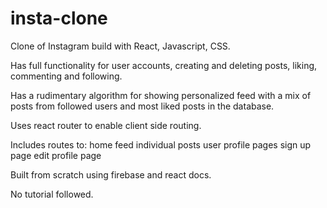 # insta-clone

Clone of Instagram build with React, Javascript, CSS.

Has full functionality for user accounts, creating and deleting posts, liking, commenting and following. 

Has a rudimentary algorithm for showing personalized feed with a mix of posts from followed users and most liked posts in the database.

Uses react router to enable client side routing.

Includes routes to:
  home feed
  individual posts
  user profile pages
  sign up page
  edit profile page
  
Built from scratch using firebase and react docs.

No tutorial followed.
  
